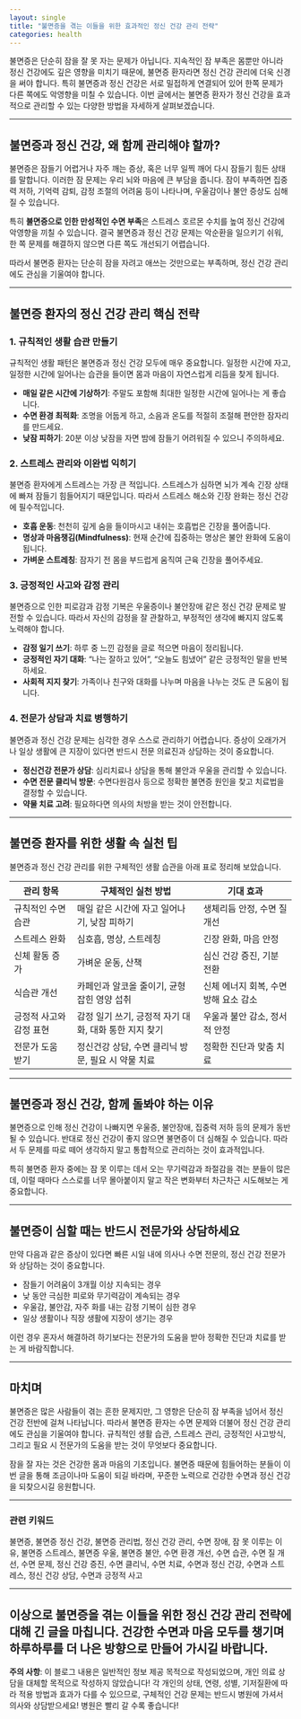 ```yaml
---
layout: single
title: "불면증을 겪는 이들을 위한 효과적인 정신 건강 관리 전략"
categories: health
---
```

불면증은 단순히 잠을 잘 못 자는 문제가 아닙니다. 지속적인 잠 부족은 몸뿐만 아니라 정신 건강에도 깊은 영향을 미치기 때문에, 불면증 환자라면 정신 건강 관리에 더욱 신경을 써야 합니다. 특히 불면증과 정신 건강은 서로 밀접하게 연결되어 있어 한쪽 문제가 다른 쪽에도 악영향을 미칠 수 있습니다. 이번 글에서는 불면증 환자가 정신 건강을 효과적으로 관리할 수 있는 다양한 방법을 자세하게 살펴보겠습니다.

---

## 불면증과 정신 건강, 왜 함께 관리해야 할까?

불면증은 잠들기 어렵거나 자주 깨는 증상, 혹은 너무 일찍 깨어 다시 잠들기 힘든 상태를 말합니다. 이러한 잠 문제는 우리 뇌와 마음에 큰 부담을 줍니다. 잠이 부족하면 집중력 저하, 기억력 감퇴, 감정 조절의 어려움 등이 나타나며, 우울감이나 불안 증상도 심해질 수 있습니다.

특히 **불면증으로 인한 만성적인 수면 부족**은 스트레스 호르몬 수치를 높여 정신 건강에 악영향을 끼칠 수 있습니다. 결국 불면증과 정신 건강 문제는 악순환을 일으키기 쉬워, 한 쪽 문제를 해결하지 않으면 다른 쪽도 개선되기 어렵습니다.

따라서 불면증 환자는 단순히 잠을 자려고 애쓰는 것만으로는 부족하며, 정신 건강 관리에도 관심을 기울여야 합니다.

---

## 불면증 환자의 정신 건강 관리 핵심 전략

### 1. 규칙적인 생활 습관 만들기

규칙적인 생활 패턴은 불면증과 정신 건강 모두에 매우 중요합니다. 일정한 시간에 자고, 일정한 시간에 일어나는 습관을 들이면 몸과 마음이 자연스럽게 리듬을 찾게 됩니다.

- **매일 같은 시간에 기상하기**: 주말도 포함해 최대한 일정한 시간에 일어나는 게 좋습니다.
- **수면 환경 최적화**: 조명을 어둡게 하고, 소음과 온도를 적절히 조절해 편안한 잠자리를 만드세요.
- **낮잠 피하기**: 20분 이상 낮잠을 자면 밤에 잠들기 어려워질 수 있으니 주의하세요.

### 2. 스트레스 관리와 이완법 익히기

불면증 환자에게 스트레스는 가장 큰 적입니다. 스트레스가 심하면 뇌가 계속 긴장 상태에 빠져 잠들기 힘들어지기 때문입니다. 따라서 스트레스 해소와 긴장 완화는 정신 건강에 필수적입니다.

- **호흡 운동**: 천천히 깊게 숨을 들이마시고 내쉬는 호흡법은 긴장을 풀어줍니다.
- **명상과 마음챙김(Mindfulness)**: 현재 순간에 집중하는 명상은 불안 완화에 도움이 됩니다.
- **가벼운 스트레칭**: 잠자기 전 몸을 부드럽게 움직여 근육 긴장을 풀어주세요.

### 3. 긍정적인 사고와 감정 관리

불면증으로 인한 피로감과 감정 기복은 우울증이나 불안장애 같은 정신 건강 문제로 발전할 수 있습니다. 따라서 자신의 감정을 잘 관찰하고, 부정적인 생각에 빠지지 않도록 노력해야 합니다.

- **감정 일기 쓰기**: 하루 중 느낀 감정을 글로 적으면 마음이 정리됩니다.
- **긍정적인 자기 대화**: “나는 잘하고 있어”, “오늘도 힘냈어” 같은 긍정적인 말을 반복하세요.
- **사회적 지지 찾기**: 가족이나 친구와 대화를 나누며 마음을 나누는 것도 큰 도움이 됩니다.

### 4. 전문가 상담과 치료 병행하기

불면증과 정신 건강 문제는 심각한 경우 스스로 관리하기 어렵습니다. 증상이 오래가거나 일상 생활에 큰 지장이 있다면 반드시 전문 의료진과 상담하는 것이 중요합니다.

- **정신건강 전문가 상담**: 심리치료나 상담을 통해 불안과 우울을 관리할 수 있습니다.
- **수면 전문 클리닉 방문**: 수면다원검사 등으로 정확한 불면증 원인을 찾고 치료법을 결정할 수 있습니다.
- **약물 치료 고려**: 필요하다면 의사의 처방을 받는 것이 안전합니다.

---

## 불면증 환자를 위한 생활 속 실천 팁

불면증과 정신 건강 관리를 위한 구체적인 생활 습관을 아래 표로 정리해 보았습니다.

| 관리 항목            | 구체적인 실천 방법                                   | 기대 효과                          |
|------------------|--------------------------------------------|------------------------------|
| 규칙적인 수면 습관       | 매일 같은 시간에 자고 일어나기, 낮잠 피하기                   | 생체리듬 안정, 수면 질 개선               |
| 스트레스 완화           | 심호흡, 명상, 스트레칭                               | 긴장 완화, 마음 안정                  |
| 신체 활동 증가          | 가벼운 운동, 산책                                   | 심신 건강 증진, 기분 전환               |
| 식습관 개선            | 카페인과 알코올 줄이기, 균형 잡힌 영양 섭취                    | 신체 에너지 회복, 수면 방해 요소 감소          |
| 긍정적 사고와 감정 표현    | 감정 일기 쓰기, 긍정적 자기 대화, 대화 통한 지지 찾기                 | 우울과 불안 감소, 정서적 안정              |
| 전문가 도움 받기          | 정신건강 상담, 수면 클리닉 방문, 필요 시 약물 치료                   | 정확한 진단과 맞춤 치료                   |

---

## 불면증과 정신 건강, 함께 돌봐야 하는 이유

불면증으로 인해 정신 건강이 나빠지면 우울증, 불안장애, 집중력 저하 등의 문제가 동반될 수 있습니다. 반대로 정신 건강이 좋지 않으면 불면증이 더 심해질 수 있습니다. 따라서 두 문제를 따로 떼어 생각하지 말고 통합적으로 관리하는 것이 효과적입니다.

특히 불면증 환자 중에는 잠 못 이루는 데서 오는 무기력감과 좌절감을 겪는 분들이 많은데, 이럴 때마다 스스로를 너무 몰아붙이지 말고 작은 변화부터 차근차근 시도해보는 게 중요합니다.

---

## 불면증이 심할 때는 반드시 전문가와 상담하세요

만약 다음과 같은 증상이 있다면 빠른 시일 내에 의사나 수면 전문의, 정신 건강 전문가와 상담하는 것이 중요합니다.

- 잠들기 어려움이 3개월 이상 지속되는 경우
- 낮 동안 극심한 피로와 무기력감이 계속되는 경우
- 우울감, 불안감, 자주 화를 내는 감정 기복이 심한 경우
- 일상 생활이나 직장 생활에 지장이 생기는 경우

이런 경우 혼자서 해결하려 하기보다는 전문가의 도움을 받아 정확한 진단과 치료를 받는 게 바람직합니다.

---

## 마치며

불면증은 많은 사람들이 겪는 흔한 문제지만, 그 영향은 단순히 잠 부족을 넘어서 정신 건강 전반에 걸쳐 나타납니다. 따라서 불면증 환자는 수면 문제와 더불어 정신 건강 관리에도 관심을 기울여야 합니다. 규칙적인 생활 습관, 스트레스 관리, 긍정적인 사고방식, 그리고 필요 시 전문가의 도움을 받는 것이 무엇보다 중요합니다.

잠을 잘 자는 것은 건강한 몸과 마음의 기초입니다. 불면증 때문에 힘들어하는 분들이 이번 글을 통해 조금이나마 도움이 되길 바라며, 꾸준한 노력으로 건강한 수면과 정신 건강을 되찾으시길 응원합니다.

---

### 관련 키워드

불면증, 불면증 정신 건강, 불면증 관리법, 정신 건강 관리, 수면 장애, 잠 못 이루는 이유, 불면증 스트레스, 불면증 우울, 불면증 불안, 수면 환경 개선, 수면 습관, 수면 질 개선, 수면 문제, 정신 건강 증진, 수면 클리닉, 수면 치료, 수면과 정신 건강, 수면과 스트레스, 정신 건강 상담, 수면과 긍정적 사고

---

이상으로 불면증을 겪는 이들을 위한 정신 건강 관리 전략에 대해 긴 글을 마칩니다. 건강한 수면과 마음 모두를 챙기며 하루하루를 더 나은 방향으로 만들어 가시길 바랍니다.
---

**주의 사항**: 이 블로그 내용은 일반적인 정보 제공 목적으로 작성되었으며, 개인 의료 상담을 대체할 목적으로 작성하지 않았습니다! 각 개인의 상태, 연령, 성별, 기저질환에 따라 적용 방법과 효과가 다를 수 있으므로, 구체적인 건강 문제는 반드시 병원에 가셔서 의사와 상담받으세요! 병원은 빨리 갈 수록 좋습니다!
